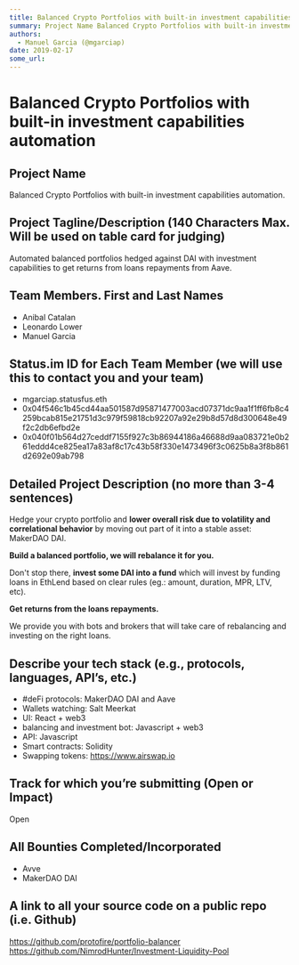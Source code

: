 ```yaml
---
title: Balanced Crypto Portfolios with built-in investment capabilities automation
summary: Project Name Balanced Crypto Portfolios with built-in investment capabilities automation. Project Tagline/Description (140 Characters Max. Will be used on table card for judging) Automated balanced portfolios hedged against DAI with investment capabilities to get returns from loans repayments from Aave. Team Members. First and Last Names Anibal Catalan Leonardo Lower Manuel Garcia Status.im ID for Each Team Member (we will use this to contact you and your team) mgarciap.statusfus.eth 0x04f546c1b
authors:
  - Manuel Garcia (@mgarciap)
date: 2019-02-17
some_url: 
---
```


# Balanced Crypto Portfolios with built-in investment capabilities automation


## Project Name
Balanced Crypto Portfolios with built-in investment capabilities automation.


## Project Tagline/Description (140 Characters Max. Will be used on table card for judging)
Automated balanced portfolios hedged against DAI with investment capabilities to get returns from loans repayments from Aave.


## Team Members. First and Last Names
- Anibal Catalan
- Leonardo Lower
- Manuel Garcia


## Status.im ID for Each Team Member (we will use this to contact you and your team)
- mgarciap.statusfus.eth
- 0x04f546c1b45cd44aa501587d95871477003acd07371dc9aa1f1ff6fb8c4259bcab815e21751d3c979f59818cb92207a92e29b8d57d8d300648e49f2c2db6efbd2e
- 0x040f01b564d27ceddf7155f927c3b86944186a46688d9aa083721e0b261eddd4ce825ea17a83af8c17c43b58f330e1473496f3c0625b8a3f8b861d2692e09ab798



## Detailed Project Description (no more than 3-4 sentences)
Hedge your crypto portfolio and **lower overall risk due to volatility and correlational behavior** by moving out part of it into a stable asset: MakerDAO DAI.

**Build a balanced portfolio, we will rebalance it for you.**

Don't stop there, **invest some DAI into a fund** which will invest by funding loans in EthLend based on clear rules (eg.: amount, duration, MPR, LTV, etc).

**Get returns from the loans repayments.**

We provide you with bots and brokers that will take care of rebalancing and investing on the right loans.


## Describe your tech stack (e.g., protocols, languages, API’s, etc.)
- #deFi protocols: MakerDAO DAI and Aave
- Wallets watching: Salt Meerkat
- UI: React + web3
- balancing and investment bot: Javascript + web3
- API: Javascript 
- Smart contracts: Solidity
- Swapping tokens: https://www.airswap.io

## Track for which you’re submitting (Open or Impact)
Open

## All Bounties Completed/Incorporated
- Avve
- MakerDAO DAI

## A link to all your source code on a public repo (i.e. Github)
https://github.com/protofire/portfolio-balancer
https://github.com/NimrodHunter/Investment-Liquidity-Pool